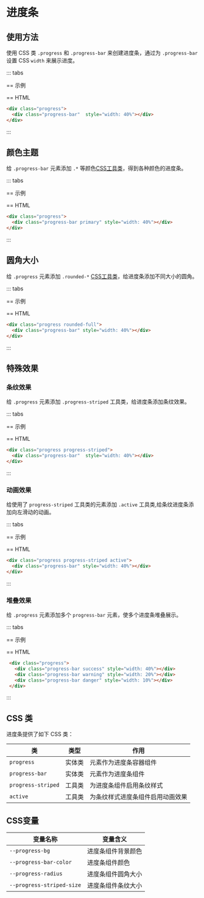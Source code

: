 # 进度条

## 使用方法

使用 CSS 类 `.progress` 和 `.progress-bar` 来创建进度条，通过为 `.progress-bar` 设置 CSS `width` 来展示进度。

::: tabs

== 示例

<Example>
  <div class="progress">
    <div class="progress-bar" style="width: 40%"></div>
  </div>
</Example>

== HTML

```html
<div class="progress">
  <div class="progress-bar"  style="width: 40%"></div>
</div>
```

:::

## 颜色主题

给 `.progress-bar` 元素添加 `.*` 等颜色[CSS工具类](/utilities/style/utilities/solid)，得到各种颜色的进度条。

::: tabs

== 示例

<Example>
  <template v-for="(item, index) in zui.skin.accent" >
    <div class="progress mb-5">
      <div :class="item" class="progress-bar" :style="`width: ${(index + 1) * 10}%`"></div>
    </div>
  </template>
</Example>

== HTML

```html
<div class="progress">
  <div class="progress-bar primary" style="width: 40%"></div>
</div>
```

:::

## 圆角大小

给 `.progress` 元素添加 `.rounded-*` [CSS工具类](/utilities/borders/utilities/border-radius)，给进度条添加不同大小的圆角。

::: tabs

== 示例

<Example class="col gap-4">
  <div v-for="item in zui.skin.rounded" :class="item" class="progress h-8">
    <div class="progress-bar" style="width: 40%"></div>
  </div>
</Example>

== HTML

```html
<div class="progress rounded-full">
  <div class="progress-bar" style="width: 40%"></div>
</div>
```

:::

## 特殊效果

### 条纹效果

给 `.progress` 元素添加 `.progress-striped` 工具类，给进度条添加条纹效果。

::: tabs

== 示例

<Example>
  <div class="progress progress-striped">
    <div class="progress-bar" style="width: 40%"></div>
  </div>
</Example>

== HTML

```html
<div class="progress progress-striped">
  <div class="progress-bar"  style="width: 40%"></div>
</div>
```

:::

### 动画效果

给使用了 `progress-striped` 工具类的元素添加 `.active` 工具类,给条纹进度条添加向左滑动的动画。

::: tabs

== 示例

<Example>
  <div class="progress progress-striped active">
    <div class="progress-bar" style="width: 40%"></div>
  </div>
</Example>

== HTML

```html
<div class="progress progress-striped active">
  <div class="progress-bar" style="width: 40%"></div>
</div>
```

:::

### 堆叠效果

给 `.progress` 元素添加多个 `progress-bar` 元素，使多个进度条堆叠展示。

::: tabs

== 示例

<Example>
  <div class="progress">
    <div class="progress-bar success" style="width: 40%"></div>
    <div class="progress-bar warning" style="width: 20%"></div>
    <div class="progress-bar danger" style="width: 10%"></div>
  </div>
</Example>

== HTML

```html
 <div class="progress">
   <div class="progress-bar success" style="width: 40%"></div>
   <div class="progress-bar warning" style="width: 20%"></div>
   <div class="progress-bar danger" style="width: 10%"></div>
 </div>
```

:::

## CSS 类

进度条提供了如下 CSS 类：

| 类        | 类型           | 作用  |
| ------------- |:-------------:| ----- |
| `progress`          | 实体类 | 元素作为进度条容器组件 |
| `progress-bar`      | 实体类 | 元素作为进度条组件 |
| `progress-striped`  | 工具类 | 为进度条组件启用条纹样式 |
| `active`            | 工具类 | 为条纹样式进度条组件启用动画效果 |

## CSS变量

| 变量名称 | 变量含义 |
| -------- | -------- |
| `--progress-bg`           | 进度条组件背景颜色 |
| `--progress-bar-color`    | 进度条组件颜色     |
| `--progress-radius`       | 进度条组件圆角大小 |
| `--progress-striped-size` | 进度条组件条纹大小 |

